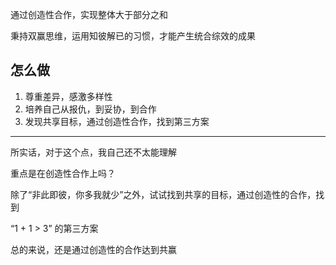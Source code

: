 通过创造性合作，实现整体大于部分之和

秉持双赢思维，运用知彼解已的习惯，才能产生统合综效的成果

## 怎么做
1. 尊重差异，感激多样性
2. 培养自己从报仇，到妥协，到合作
3. 发现共享目标，通过创造性合作，找到第三方案


---

所实话，对于这个点，我自己还不太能理解

重点是在创造性合作上吗？

除了“非此即彼，你多我就少”之外，试试找到共享的目标，通过创造性的合作，找到

“1 + 1 > 3” 的第三方案

总的来说，还是通过创造性的合作达到共赢
